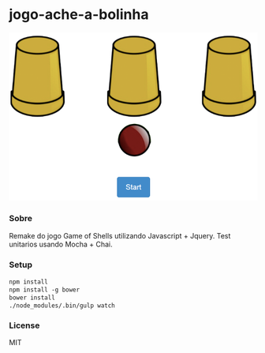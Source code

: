jogo-ache-a-bolinha
===================

[![Screenshot](https://github.com/gustavohenrique/jogo-ache-a-bolinha/raw/master/screenshot.png)](#)

### Sobre

Remake do jogo Game of Shells utilizando Javascript + Jquery. 
Test unitarios usando Mocha + Chai.

### Setup

    npm install
    npm install -g bower
    bower install
    ./node_modules/.bin/gulp watch

### License

MIT

